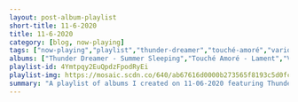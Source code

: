```yaml
---
layout: post-album-playlist
short-title: 11-6-2020
title: 11-6-2020
category: [blog, now-playing]
tags: ["now-playing","playlist","thunder-dreamer","touché-amoré","various-artists","babasónicos","nada-surf","various-artists","the-elwins","james-blake","mac-demarco","various-artists","bright-eyes","bright-eyes","sufjan-stevens"]
albums: ["Thunder Dreamer - Summer Sleeping","Touché Amoré - Lament","Various Artists - Wherever I Go, I Want To Leave","Babasónicos - Delivery 2 (México)","Nada Surf - Stories Going 'Round","Various Artists - Sour Lemon","The Elwins - IV","James Blake - Before","Mac DeMarco - Other Here Comes The Cowboy Demos","Various Artists - 10 Songs","Bright Eyes - Down in the Weeds, Where the World Once Was","Bright Eyes - Miracle of Life","Sufjan Stevens - The Ascension"]
playlist-id: 4Ymtpqy2EuQpdzFpodRyEi
playlist-img: https://mosaic.scdn.co/640/ab67616d0000b273565f8193c5d0fcc97143b0e2ab67616d0000b273ae701db5f364d06e69da7fd7ab67616d0000b273b40186f260e20637a1084d10ab67616d0000b273cf9eaa83accb916c0ed2797b
summary: "A playlist of albums I created on 11-06-2020 featuring Thunder Dreamer, Touché Amoré, Various Artists, Babasónicos, Nada Surf, Various Artists, The Elwins, James Blake, Mac DeMarco, Various Artists, Bright Eyes, Bright Eyes, and Sufjan Stevens"
---
```

